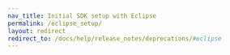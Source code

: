```yaml
---
nav_title: Initial SDK setup with Eclipse
permalink: /eclipse_setup/
layout: redirect
redirect_to: /docs/help/release_notes/deprecations/#eclipse
---
```


